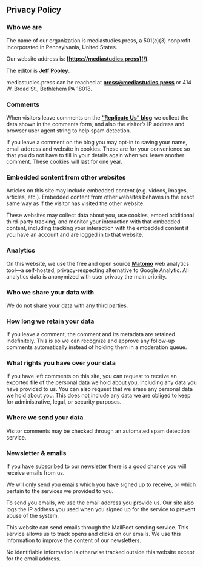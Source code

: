 ## Privacy Policy

### Who we are

The name of our organization is mediastudies.press, a 501(c)(3) nonprofit incorporated in Pennsylvania, United States. 

Our website address is: **[https://mediastudies.press](/)**.

The editor is **[Jeff Pooley](https://jeffpooley.com)**.

mediastudies.press can be reached at **[press@mediastudies.press](mailto:press@mediastudies.press)** or 414 W. Broad St., Bethlehem PA 18018.

### Comments
	
When visitors leave comments on the **[“Replicate Us” blog](/replicate-us/)** we collect the data shown in the comments form, and also the visitor’s IP address and browser user agent string to help spam detection.

If you leave a comment on the blog you may opt-in to saving your name, email address and website in cookies. These are for your convenience so that you do not have to fill in your details again when you leave another comment. These cookies will last for one year.

### Embedded content from other websites

Articles on this site may include embedded content (e.g. videos, images, articles, etc.). Embedded content from other websites behaves in the exact same way as if the visitor has visited the other website.

These websites may collect data about you, use cookies, embed additional third-party tracking, and monitor your interaction with that embedded content, including tracking your interaction with the embedded content if you have an account and are logged in to that website.

### Analytics

On this website, we use the free and open source **[Matomo](https://manifoldapp.org/)** web analytics tool—a self-hosted, privacy-respecting alternative to Google Analytic. All analytics data is anonymized with user privacy the main priority. 

### Who we share your data with

We do not share your data with any third parties.

### How long we retain your data

If you leave a comment, the comment and its metadata are retained indefinitely. This is so we can recognize and approve any follow-up comments automatically instead of holding them in a moderation queue.

### What rights you have over your data

If you have left comments on this site, you can request to receive an exported file of the personal data we hold about you, including any data you have provided to us. You can also request that we erase any personal data we hold about you. This does not include any data we are obliged to keep for administrative, legal, or security purposes.

### Where we send your data

Visitor comments may be checked through an automated spam detection service.

### Newsletter &amp; emails

If you have subscribed to our newsletter there is a good chance you will receive emails from us.

We will only send you emails which you have signed up to receive, or which pertain to the services we provided to you.

To send you emails, we use the email address you provide us. Our site also logs the IP address you used when you signed up for the service to prevent abuse of the system.

This website can send emails through the MailPoet sending service. This service allows us to track opens and clicks on our emails. We use this information to improve the content of our newsletters.

No identifiable information is otherwise tracked outside this website except for the email address.